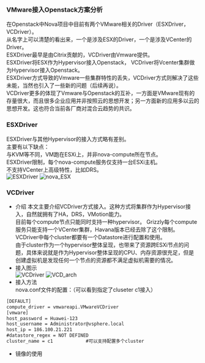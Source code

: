### VMware接入Openstack方案分析  
在Openstack中Nova项目中目前有两个VMware相关的Driver（ESXDriver，VCDriver）。  
从名字上可以清楚的看出来，一个是涉及ESX的Driver，一个是涉及VCenter的Driver。  
ESXDriver最早是由Citrix贡献的，VCDriver由Vmware提供。  
ESXDriver将ESX作为Hypervisor接入Openstack， VCDriver将Vcenter集群做为Hypervisor接入Openstack。  
ESXDriver方式导致的Vmware一些集群特性的丢失，VCDriver方式则解决了这些未能，当然也引入了一些新的问题（后续再说）。  
VCDriver更多的体现了Vmware与Openstack的互补，一方面是VMware现有的存量很大，而且很多企业应用并非按照云的思想开发；另一方面新的应用多以云的思想开发。这也符合当前各厂商对混合云趋势的共识。  

### ESXDriver    
ESXDriver与其他Hypervisor的接入方式略有差别。  
主要有以下缺点：  
与KVM等不同，VM跑在ESXi上，并非nova-compute所在节点。  
ESXDriver限制，每个nova-compute服务仅支持一台ESXi主机。    
不支持VCenter上高级特性，比如DRS。   
![ESXDriver](http://openstack-huawei.github.io/images/blog/openstack-vsphere/image007.png)
![nova_ESX](http://openstack-huawei.github.io/images/blog/openstack-vsphere/image009.png)
### VCDriver 
+ 介绍
本文主要介绍VCDriver方式接入。这种方式将集群作为Hypervisor接入，自然就拥有了HA，DRS，VMotion能力。      
目前每个compute节点只能同时支持一种hypervisor。
Grizzly每个compute服务只能支持一个VCenter集群，Havana版本已经去除了这个限制。  
VCDriver中每个cluster都要有一个Datastore进行配置和使用。  
由于cluster作为一个hypervisor整体呈现，也带来了资源跨ESXi节点的问题，具体来说就是作为Hypervisor整体呈现的CPU、内存资源很充足，但是创建虚拟机是发现任何一个节点的资源都不满足虚拟机需要的情况。    
+ 接入图示  
![VCDriver](http://openstack-huawei.github.io/images/blog/openstack-vsphere/image011.png)
![VCD_arch](http://varchitectthoughts.files.wordpress.com/2013/06/vsphere-with-nova-arch.jpeg)
+ 接入方法  
nova.conf文件的配置：（可以看到指定了cluseter c1接入）  
```xml
[DEFAULT]  
compute_driver = vmwareapi.VMwareVCDriver  
[vmware]  
host_password = Huawei-123  
host_username = Administrator@vsphere.local  
host_ip = 186.100.21.221  
#datastore_regex = NOT DEFINED  
cluster_name = c1            #可以支持配置多个cluster   
```
+ 镜像的使用  
